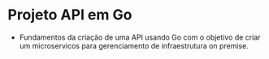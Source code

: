 # Projeto API em Go
* Fundamentos da criação de uma API usando Go com o objetivo de criar um microservicos para gerenciamento de infraestrutura on premise.